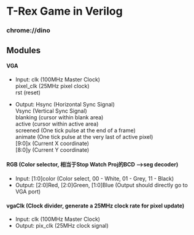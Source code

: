 # T-Rex Game in Verilog
### chrome://dino
## Modules

#### VGA
 -  Input: clk (100MHz Master Clock) <br>
	   pixel_clk (25MHz pixel clock) <br>
	   rst (reset) <br>

 - Output: Hsync (Horizontal Sync Signal) <br>
           Vsync (Vertical Sync Signal) <br>
	   blanking (cursor within blank area) <br>
	   active (cursor within active area) <br>
	   screened (One tick pulse at the end of a frame) <br>
	   animate (One tick pulse at the very last of active pixel) <br>
	   [9:0]x (Current X coordinate) <br>
	   [8:0]y (Current Y coordinate) <br>

#### RGB (Color selector, 相当于Stop Watch Proj的BCD -->seg decoder) 
 - Input: [1:0]color (Color select, 00 - White, 01 - Grey, 11 - Black) <br>
 - Output: [2:0]Red, [2:0]Green, [1:0]Blue (Output should directly go to VGA port) <br>

#### vgaClk (Clock divider, generate a 25MHz clock rate for pixel update)
 - Input: clk (100MHz Master Clock)
 - Output: pix_clk (25MHz clock signal)

  

